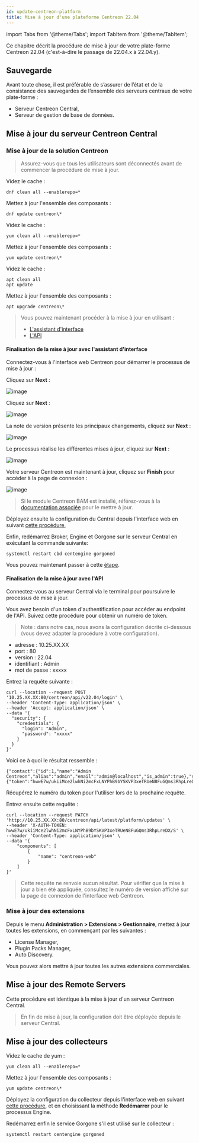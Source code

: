 ```yaml
---
id: update-centreon-platform
title: Mise à jour d'une plateforme Centreon 22.04
---
```

import Tabs from '@theme/Tabs';
import TabItem from '@theme/TabItem';

Ce chapitre décrit la procédure de mise à jour de votre plate-forme Centreon
22.04 (c'est-à-dire le passage de 22.04.x à 22.04.y).

## Sauvegarde

Avant toute chose, il est préférable de s’assurer de l’état et de la consistance
des sauvegardes de l’ensemble des serveurs centraux de votre plate-forme :

- Serveur Centreon Central,
- Serveur de gestion de base de données.

## Mise à jour du serveur Centreon Central

### Mise à jour de la solution Centreon

> Assurez-vous que tous les utilisateurs sont déconnectés avant de commencer
> la procédure de mise à jour.

<Tabs groupId="sync">
<TabItem value="Alma / RHEL / Oracle Linux 8" label="Alma / RHEL / Oracle Linux 8">

Videz le cache :

```shell
dnf clean all --enablerepo=*
```

Mettez à jour l'ensemble des composants :

```shell
dnf update centreon\*
```

</TabItem>
<TabItem value="Centos 7" label="Centos 7">

Videz le cache :

```shell
yum clean all --enablerepo=*
```

Mettez à jour l'ensemble des composants :

```shell
yum update centreon\*
```

</TabItem>
<TabItem value="Debian 11" label="Debian 11">

Videz le cache :

```shell
apt clean all
apt update
```

Mettez à jour l'ensemble des composants :

```shell
apt upgrade centreon\*
```

</TabItem>
</Tabs>

> Vous pouvez maintenant procéder à la mise à jour en utilisant :
> - [L'assistant d'interface](#finalisation-de-la-mise-à-jour-avec-lassistant-dinterface)
> - [L'API](#finalisation-de-la-mise-à-jour-avec-lapi)

#### Finalisation de la mise à jour avec l'assistant d'interface

Connectez-vous à l'interface web Centreon pour démarrer le processus de
mise à jour :

Cliquez sur **Next** :

![image](../assets/upgrade/web_update_1.png)

Cliquez sur **Next** :

![image](../assets/upgrade/web_update_2.png)

La note de version présente les principaux changements, cliquez sur **Next** :

![image](../assets/upgrade/web_update_3.png)

Le processus réalise les différentes mises à jour, cliquez sur **Next** :

![image](../assets/upgrade/web_update_4.png)

Votre serveur Centreon est maintenant à jour, cliquez sur **Finish** pour
accéder à la page de connexion :

![image](../assets/upgrade/web_update_5.png)

> Si le module Centreon BAM est installé, référez-vous à la [documentation
> associée](../service-mapping/update.md) pour le mettre à jour.

Déployez ensuite la configuration du Central depuis l'interface web en
suivant [cette
procédure](../monitoring/monitoring-servers/deploying-a-configuration.md),

Enfin, redémarrez Broker, Engine et Gorgone sur le serveur Central en exécutant
la commande suivante:

```shell
systemctl restart cbd centengine gorgoned
```

Vous pouvez maintenant passer à cette [étape](#mise-à-jour-des-extensions).

#### Finalisation de la mise à jour avec l'API

Connectez-vous au serveur Central via le terminal pour poursuivre le processus de
mise à jour.

Vous avez besoin d'un token d'authentification pour accéder au endpoint de l'API. Suivez cette procédure pour obtenir un numéro de token.

> Note : dans notre cas, nous avons la configuration décrite ci-dessous (vous devez adapter la procédure à votre configuration).

- adresse : 10.25.XX.XX
- port : 80
- version : 22.04
- identifiant : Admin
- mot de passe : xxxxx

Entrez la requête suivante :

```shell
curl --location --request POST '10.25.XX.XX:80/centreon/api/v22.04/login' \
--header 'Content-Type: application/json' \
--header 'Accept: application/json' \
--data '{
  "security": {
    "credentials": {
      "login": "Admin",
      "password": "xxxxx"
    }
  }
}'
```

Voici ce à quoi le résultat ressemble :

```shell
{"contact":{"id":1,"name":"Admin Centreon","alias":"admin","email":"admin@localhost","is_admin":true},"security":{"token":"hwwE7w/ukiiMce2lwhNi2mcFxLNYPhB9bYSKVP3xeTRUeN8FuGQms3RhpLreDX/S"}}
```

Récupérez le numéro du token pour l'utiliser lors de la prochaine requête.

Entrez ensuite cette requête :

```shell
curl --location --request PATCH 'http://10.25.XX.XX:80/centreon/api/latest/platform/updates' \
--header 'X-AUTH-TOKEN: hwwE7w/ukiiMce2lwhNi2mcFxLNYPhB9bYSKVP3xeTRUeN8FuGQms3RhpLreDX/S' \
--header 'Content-Type: application/json' \
--data '{
    "components": [
        {
            "name": "centreon-web"
        }
    ]
}'
```

> Cette requête ne renvoie aucun résultat. Pour vérifier que la mise à jour a bien été appliquée, consultez le numéro de version affiché sur la page de connexion de l'interface web Centreon.

### Mise à jour des extensions

Depuis le menu **Administration > Extensions > Gestionnaire**, mettez à jour
toutes les extensions, en commençant par les suivantes :

- License Manager,
- Plugin Packs Manager,
- Auto Discovery.

Vous pouvez alors mettre à jour toutes les autres extensions commerciales.

## Mise à jour des Remote Servers

Cette procédure est identique à la mise à jour d'un serveur Centreon Central.

> En fin de mise à jour, la configuration doit être déployée depuis le serveur
> Central.

## Mise à jour des collecteurs

Videz le cache de yum :

```shell
yum clean all --enablerepo=*
```

Mettez à jour l'ensemble des composants :

```shell
yum update centreon\*
```

Déployez la configuration du collecteur depuis l'interface web en suivant [cette
procédure](../monitoring/monitoring-servers/deploying-a-configuration.md), et
en choisissant la méthode **Redémarrer** pour le processus Engine.

Redémarrez enfin le service Gorgone s'il est utilisé sur le collecteur :

```shell
systemctl restart centengine gorgoned
```
